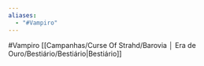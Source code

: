 ```yaml
---
aliases:
  - "#Vampiro"
---
```

#Vampiro 
[[Campanhas/Curse Of Strahd/Barovia │ Era de Ouro/Bestiário/Bestiário|Bestiário]]
